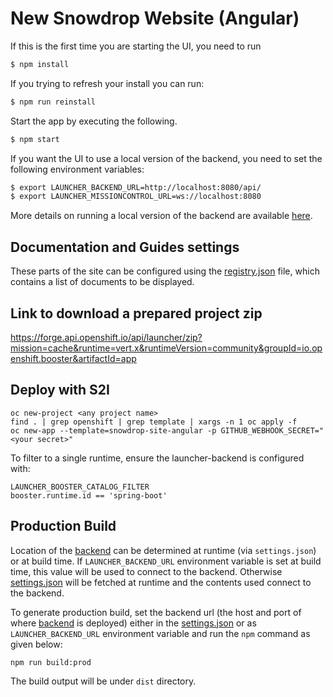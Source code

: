New Snowdrop Website (Angular)
==============================

If this is the first time you are starting the UI, you need to run

```bash
$ npm install
```

If you trying to refresh your install you can run:

```bash
$ npm run reinstall
```

Start the app by executing the following.

```bash
$ npm start
```

If you want the UI to use a local version of the backend, you need to set the following environment variables:

```bash   
$ export LAUNCHER_BACKEND_URL=http://localhost:8080/api/
$ export LAUNCHER_MISSIONCONTROL_URL=ws://localhost:8080
```

More details on running a local version of the backend are available [here][2].

## Documentation and Guides settings

These parts of the site can be configured using the [registry.json][3] file, which contains a list of documents to be displayed.

## Link to download a prepared project zip

https://forge.api.openshift.io/api/launcher/zip?mission=cache&runtime=vert.x&runtimeVersion=community&groupId=io.openshift.booster&artifactId=app

## Deploy with S2I
```
oc new-project <any project name>
find . | grep openshift | grep template | xargs -n 1 oc apply -f
oc new-app --template=snowdrop-site-angular -p GITHUB_WEBHOOK_SECRET="<your secret>"
```

To filter to a single runtime, ensure the launcher-backend is configured with:
```
LAUNCHER_BOOSTER_CATALOG_FILTER
booster.runtime.id == 'spring-boot'
```

## Production Build

Location of the [backend][2] can be determined at runtime (via `settings.json`) or at build time.
If `LAUNCHER_BACKEND_URL` environment variable is set at build time, this value will be used to connect to the backend.
Otherwise [settings.json][1] will be fetched at runtime and the contents used connect to the backend.

To generate production build, set the backend url (the host and port of where
[backend][2] is deployed) either in the [settings.json][1] or as `LAUNCHER_BACKEND_URL` environment variable
and run the `npm` command as given below:

```bash
npm run build:prod
```

The build output will be under `dist` directory.

[1]: https://github.com/snowdrop/snowdrop-site-angular/blob/master/src/assets/settings.json
[2]: https://github.com/fabric8-launcher/launcher-backend
[3]: https://github.com/snowdrop/snowdrop-site-angular/blob/master/src/assets/registry.json
